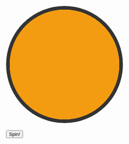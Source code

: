 <!DOCTYPE html>
<html lang="en">
<head>
    <meta charset="UTF-8">
    <meta name="viewport" content="width=device-width, initial-scale=1.0">
    <title>Lucky Wheel</title>
    <style>
        #wheel {
            width: 300px;
            height: 300px;
            border: 10px solid #333;
            border-radius: 50%;
            position: relative;
            overflow: hidden;
        }
        #wheel div {
            width: 100%;
            height: 100%;
            position: absolute;
            transform-origin: 50% 50%;
        }
        .segment {
            width: 50%;
            height: 50%;
            background-color: #f39c12;
            transform-origin: 100% 100%;
        }
        #spinButton {
            margin-top: 20px;
        }
    </style>
</head>
<body>

<div id="wheel">
    <div class="segment" style="transform: rotate(0deg);"></div>
    <div class="segment" style="transform: rotate(45deg);"></div>
    <div class="segment" style="transform: rotate(90deg);"></div>
    <div class="segment" style="transform: rotate(135deg);"></div>
    <div class="segment" style="transform: rotate(180deg);"></div>
    <div class="segment" style="transform: rotate(225deg);"></div>
    <div class="segment" style="transform: rotate(270deg);"></div>
    <div class="segment" style="transform: rotate(315deg);"></div>
</div>
<button id="spinButton">Spin!</button>

<script>
    const wheel = document.getElementById('wheel');
    const spinButton = document.getElementById('spinButton');

    spinButton.addEventListener('click', () => {
        const randomSpin = Math.floor(Math.random() * 3600);
        wheel.style.transition = 'transform 4s ease-out';
        wheel.style.transform = `rotate(${randomSpin}deg)`;
    });
</script>

</body>
</html>
